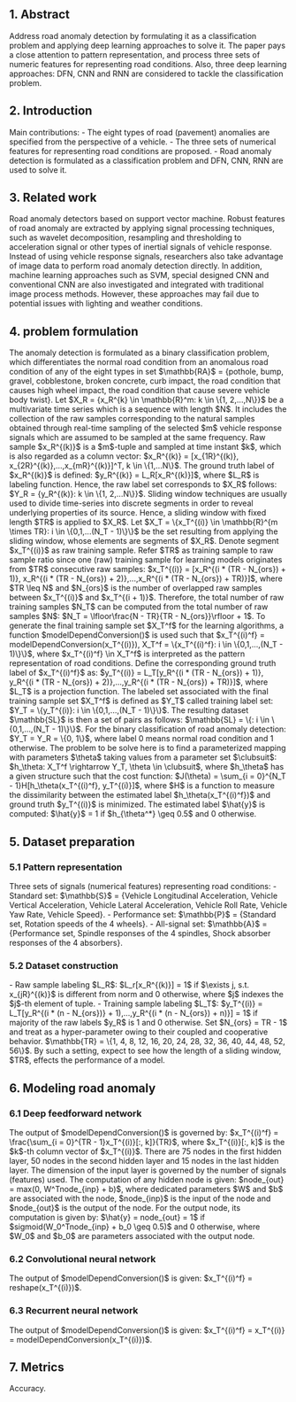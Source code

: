 <h2>1. Abstract</h2>
Address road anomaly detection by formulating it as a classification problem and applying deep learning approaches to solve it. The paper pays a close attention to pattern representation, and process three sets of numeric features for representing road conditions. Also, three deep learning approaches: DFN, CNN and RNN are considered to tackle the classification problem.
<h2>2. Introduction</h2>
Main contributions:
- The eight types of road (pavement) anomalies are specified from the perspective of a vehicle. 
- The three sets of numerical features for representing road conditions are proposed.
- Road anomaly detection is formulated as a classification problem and DFN, CNN, RNN are used to solve it.
<h2>3. Related work</h2>
Road anomaly detectors based on support vector machine. Robust features of road anomaly are extracted by applying signal processing techniques, such as wavelet decomposition, resampling and thresholding to acceleration signal or other types of inertial signals of vehicle response. Instead of using vehicle response signals, researchers also take advantage of image data to perform road anomaly detection directly. In addition, machine learning approaches such as SVM, special designed CNN and conventional CNN are also investigated and integrated with traditional image process methods. However, these approaches may fail due to potential issues with lighting and weather conditions.
<h2>4. problem formulation</h2>
The anomaly detection is formulated as a binary classification problem, which differentiates the normal road condition from an anomalous road condition of any of the eight types in set $\mathbb{RA}$ = {pothole, bump, gravel, cobblestone, broken concrete, curb impact, the road condition that causes high wheel impact, the road condition that cause severe vehicle body twist}. Let $X_R = {x_R^{k} \in \mathbb{R}^m: k \in \{1, 2,...,N\}}$ be a multivariate time series which is a sequence with length $N$. It includes the collection of the raw samples corresponding to the natural samples obtained through real-time sampling of the selected $m$ vehicle response signals which are assumed to be sampled at the same frequency. Raw sample $x_R^{(k)}$ is a $m$-tuple and sampled at time instant $k$, which is also regarded as a column vector: $x_R^{(k)} = [x_{1R}^{(k)}, x_{2R}^{(k)},...,x_{mR}^{(k)}]^T, k \in \{1,...N\}$. The ground truth label of $x_R^{(k)}$ is defined: $y_R^{(k)} = L_R[x_R^{(k)}]$, where $L_R$ is labeling function. Hence, the raw label set corresponds to $X_R$ follows: $Y_R = {y_R^{(k)}: k \in \{1, 2,...N\}}$. Sliding window techniques are usually used to divide time-series into discrete segments in order to reveal underlying properties of its source. Hence, a sliding window with fixed length $TR$ is applied to $X_R$. Let $X_T = \{x_T^{(i)} \in \mathbb{R}^{m \times TR}: i \in \{0,1,...(N_T - 1)\}\}$ be the set resulting from applying the sliding window, whose elements are segments of $X_R$. Denote segment $x_T^{(i)}$ as raw training sample. Refer $TR$ as training sample to raw sample ratio since one (raw) training sample for learning models originates from $TR$ consecutive raw samples: $x_T^{(i)} = [x_R^{(i * (TR - N_{ors}) + 1)}, x_R^{(i * (TR - N_{ors}) + 2)},...,x_R^{(i * (TR - N_{ors}) + TR)}]$, where $TR \leq N$ and $N_{ors}$ is the number of overlapped raw samples between $x_T^{(i)}$ and $x_T^{(i + 1)}$. Therefore, the total number of raw training samples $N_T$ can be computed from the total number of raw samples $N$: $N_T = \lfloor\frac{N - TR}{TR - N_{ors}}\rfloor + 1$. To generate the final training sample set $X_T^f$ for the learning algorithms, a function $modelDependConversion()$ is used such that $x_T^{(i)^f} = modelDependConversion(x_T^{(i)}), X_T^f = \{x_T^{(i)^f}: i \in \{0,1,...,(N_T - 1)\}\}$, where $x_T^{(i)^f} \in X_T^f$ is interpreted as the pattern representation of road conditions. Define the corresponding ground truth label of $x_T^{(i)^f}$ as: $y_T^{(i)} = L_T[y_R^{(i * (TR - N_{ors}) + 1)}, y_R^{(i * (TR - N_{ors}) + 2)},...,y_R^{(i * (TR - N_{ors}) + TR)}]$, where $L_T$ is a projection function. The labeled set associated with the final training sample set $X_T^f$ is defined as $Y_T$ called training label set: $Y_T = \{y_T^{(i)}: i \in \{0,1,...,(N_T - 1)\}\}$. The resulting dataset $\mathbb{SL}$ is then a set of pairs as follows: $\mathbb{SL} = \{<x_T^{(i)^f}, y_T^{(i)}>: i \in \{0,1,...,(N_T - 1)\}\}$. For the binary classification of road anomaly detection: $Y_T = Y_R = \{0, 1\}$, where label 0 means normal road condition and 1 otherwise. The problem to be solve here is to find a parameterized mapping with parameters $\theta$ taking values from a parameter set $\clubsuit$: $h_\theta: X_T^f \rightarrow Y_T, \theta \in \clubsuit$, where $h_\theta$ has a given structure such that the cost function: $J(\theta) = \sum_{i = 0}^{N_T - 1}H[h_\theta(x_T^{(i)^f}, y_T^{(i)}]$, where $H$ is a function to measure the dissimilarity between the estimated label $h_\theta(x_T^{(i)^f})$ and ground truth $y_T^{(i)}$ is minimized. The estimated label $\hat{y}$ is computed: $\hat{y}$ = 1 if $h_{\theta^*} \geq 0.5$ and 0 otherwise.
<h2>5. Dataset preparation</h2>
<h3>5.1 Pattern representation</h3>
Three sets of signals (numerical features) representing road conditions:
- Standard set: $\mathbb{S}$ = {Vehicle Longitudinal Acceleration, Vehicle Vertical Acceleration, Vehicle Lateral Acceleration, Vehicle Roll Rate, Vehicle Yaw Rate, Vehicle Speed}.
- Performance set: $\mathbb{P}$ = {Standard set, Rotation speeds of the 4 wheels}.
- All-signal set: $\mathbb{A}$ = {Performance set, Spindle responses of the 4 spindles, Shock absorber responses of the 4 absorbers}.
<h3>5.2 Dataset construction</h3>
- Raw sample labeling $L_R$: $L_r[x_R^{(k)}] = 1$ if $\exists j, s.t. x_{jR}^{(k)}$ is different from norm and 0 otherwise, where $j$ indexes the $j$-th element of tuple.
- Training sample labeling $L_T$: $y_T^{(i)} = L_T[y_R^{(i * (n - N_{ors})} + 1),...,y_R^{(i * (n - N_{ors}) + n)}] = 1$ if majority of the raw labels $y_R$ is 1 and 0 otherwise. Set $N_{ors} = TR - 1$ and treat as a hyper-parameter owing to their coupled and cooperative behavior. $\mathbb{TR} = \{1, 4, 8, 12, 16, 20, 24, 28, 32, 36, 40, 44, 48, 52, 56\}$. By such a setting, expect to see how the length of a sliding window, $TR$, effects the performance of a model.
<h2>6. Modeling road anomaly</h2>
<h3>6.1 Deep feedforward network</h3>
The output of $modelDependConversion()$ is governed by: $x_T^{(i)^f} = \frac{\sum_{i = 0}^{TR - 1}x_T^{(i)}[:, k]}{TR}$, where $x_T^{(i)}[:, k]$ is the $k$-th column vector of $x_T^{(i)}$. There are 75 nodes in the first hidden layer, 50 nodes in the second hidden layer and 15 nodes in the last hidden layer. The dimension of the input layer is governed by the number of signals (features) used. The computation of any hidden node is given: $node_{out} = max(0, W^Tnode_{inp} + b)$, where dedicated parameters $W$ and $b$ are associated with the node, $node_{inp}$ is the input of the node and $node_{out}$ is the output of the node. For the output node, its computation is given by: $\hat{y} = node_{out} = 1$ if $sigmoid(W_0^Tnode_{inp} + b_0 \geq 0.5)$ and 0 otherwise, where $W_0$ and $b_0$ are parameters associated with the output node. 
<h3>6.2 Convolutional neural network</h3>
The output of $modelDependConversion()$ is given: $x_T^{(i)^f} = reshape(x_T^{(i)})$.
<h3>6.3 Recurrent neural network</h3>
The output of $modelDependConversion()$ is given: $x_T^{(i)^f} = x_T^{(i)} = modelDependConversion(x_T^{(i)})$.
<h2>7. Metrics</h2>
Accuracy.